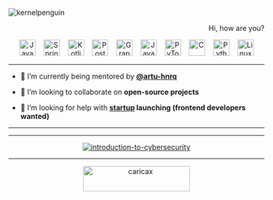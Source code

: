 <p allign="center" 


<p align="left">
  <img src="https://komarev.com/ghpvc/?username=kernelpenguin&label=Profile%20views&color=0e75b6&style=flat" alt="kernelpenguin" />
</p>
<p align="right" title="I'm a loner!">
  Hi, how are you?
</p>
<p align="center">
<a href="https://www.java.com/"><img src="https://cdn.jsdelivr.net/npm/simple-icons@3.13.0/icons/java.svg" alt="Java" title="Java" class="tech-logo" width="32" height="32"></a>
&nbsp;&nbsp;
<a href="https://spring.io/"><img src="https://cdn.jsdelivr.net/npm/simple-icons@v9/icons/spring.svg" alt="Spring" title="Spring" class="tech-logo" width="32" height="32"></a>
&nbsp;&nbsp;
<a href="https://kotlinlang.org/"><img src="https://cdn.jsdelivr.net/npm/simple-icons@v9/icons/kotlin.svg" alt="Kotlin" title="Kotlin" class="tech-logo" width="32" height="32"></a>
&nbsp;&nbsp;
<a href="https://www.postgresql.org/"><img src="https://cdn.jsdelivr.net/npm/simple-icons@v9/icons/postgresql.svg" alt="PostgreSQL" title="PostgreSQL" class="tech-logo" width="32" height="32"></a>
&nbsp;&nbsp;
<a href="https://graphql.org/"><img src="https://cdn.jsdelivr.net/npm/simple-icons@v9/icons/graphql.svg" alt="GraphQL" title="GraphQL" class="tech-logo" width="32" height="32"></a>
&nbsp;&nbsp;
<a href="https://www.javascript.com/"><img src="https://cdn.jsdelivr.net/npm/simple-icons@v9/icons/javascript.svg" alt="JavaScript" title="JavaScript" class="tech-logo" width="32" height="32"></a>
&nbsp;&nbsp;
<a href="https://pytorch.org/"><img src="https://cdn.jsdelivr.net/npm/simple-icons@v9/icons/pytorch.svg" alt="PyTorch" title="PyTorch" class="tech-logo" width="32" height="32"></a>
&nbsp;&nbsp;
<a href="https://learn.microsoft.com/en-us/cpp/c-language/?view=msvc-170"><img src="https://cdn.jsdelivr.net/npm/simple-icons@v9/icons/c.svg" alt="C" title="C" class="tech-logo" width="32" height="32"></a>
&nbsp;&nbsp;
<a href="https://www.python.org/"><img src="https://cdn.jsdelivr.net/npm/simple-icons@v9/icons/python.svg" alt="Python" title="Python" class="tech-logo" width="32" height="32"></a>
&nbsp;&nbsp;
<a href="https://www.linux.org/"><img src="https://cdn.jsdelivr.net/npm/simple-icons@v9/icons/linux.svg" alt="Linux" title="Linux" class="tech-logo" width="32" height="32"></a>

____


- 🌱 I’m currently being mentored by **[@artu-hnrq](https://github.com/artu-hnrq)**

- 👯 I’m looking to collaborate on **open-source projects**

- 🤝 I’m looking for help with **[startup](https://www.linkedin.com/company/102451732/) launching (frontend developers wanted)**


____


  
  _____


<p align="center">
  <a href="https://www.credly.com/badges/0411f67d-eebb-479c-962c-5690e4f93513/public_url">
    <img src="https://github.com/user-attachments/assets/5ecd4523-558f-4f7a-95a7-84440f5d2d2a" alt="introduction-to-cybersecurity" />
  </a>
</p>
  </a>
</p>


______


<p align="center">
  <a href="https://www.buymeacoffee.com/caricax">
    <img src="https://cdn.buymeacoffee.com/buttons/v2/default-yellow.png" height="50" width="210" alt="caricax" />
  </a>
</p>
